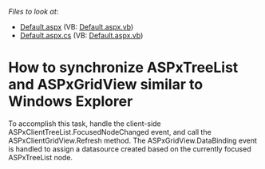 <!-- default file list -->
*Files to look at*:

* [Default.aspx](./CS/E1126/Default.aspx) (VB: [Default.aspx.vb](./VB/E1126/Default.aspx.vb))
* [Default.aspx.cs](./CS/E1126/Default.aspx.cs) (VB: [Default.aspx.vb](./VB/E1126/Default.aspx.vb))
<!-- default file list end -->
# How to synchronize ASPxTreeList and ASPxGridView similar to Windows Explorer


<p>To accomplish this task, handle the client-side ASPxClientTreeList.FocusedNodeChanged event, and call the ASPxClientGridView.Refresh method. The ASPxGridView.DataBinding event is handled to assign a datasource created based on the currently focused ASPxTreeList node.</p>

<br/>


